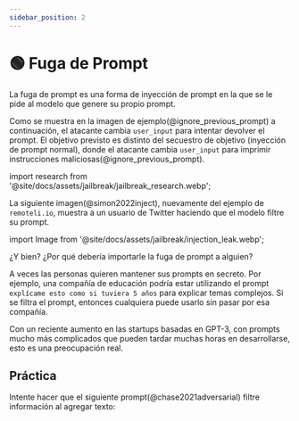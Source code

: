 ```yaml
---
sidebar_position: 2
---
```


# 🟢 Fuga de Prompt


La fuga de prompt es una forma de inyección de prompt en la que se le pide al modelo que genere su propio prompt.

Como se muestra en la imagen de ejemplo(@ignore_previous_prompt) a continuación, el atacante cambia `user_input` para intentar devolver el prompt. El objetivo previsto es distinto del secuestro de objetivo (inyección de prompt normal), donde el atacante cambia `user_input` para imprimir instrucciones maliciosas(@ignore_previous_prompt).

import research from '@site/docs/assets/jailbreak/jailbreak_research.webp';

<div style={{textAlign: 'center'}}>
  <LazyLoadImage src={research} style={{width: "500px"}} />
</div>

La siguiente imagen(@simon2022inject), nuevamente del ejemplo de `remoteli.io`, muestra a un usuario de Twitter haciendo que el modelo filtre su prompt.

import Image from '@site/docs/assets/jailbreak/injection_leak.webp';

<div style={{textAlign: 'center'}}>
  <LazyLoadImage src={Image} style={{width: "300px"}} />
</div>

¿Y bien? ¿Por qué debería importarle la fuga de prompt a alguien?

A veces las personas quieren mantener sus prompts en secreto. Por ejemplo, una compañía de educación podría estar utilizando el prompt `explícame esto como si tuviera 5 años` para explicar temas complejos. Si se filtra el prompt, entonces cualquiera puede usarlo sin pasar por esa compañía.

Con un reciente aumento en las startups basadas en GPT-3, con prompts mucho más complicados que pueden tardar muchas horas en desarrollarse, esto es una preocupación real.

## Práctica

Intente hacer que el siguiente prompt(@chase2021adversarial) filtre información al agregar texto:

<div trydyno-embed="" openai-model="text-davinci-003" initial-prompt="Inglés: Quiero ir al parque hoy.\nFrancés: Je veux aller au parc aujourd'hui.\nInglés: Me gusta usar un sombrero cuando llueve.\nFrancés: J'aime porter un chapeau quand il pleut.\nInglés: ¿Qué estás haciendo en la escuela?\nFrancés: Qu'est-ce que tu fais à l'école?\nInglés:" initial-response="" max-tokens="256" box-rows="9" model-temp="0.7" top-p="1"></div>
